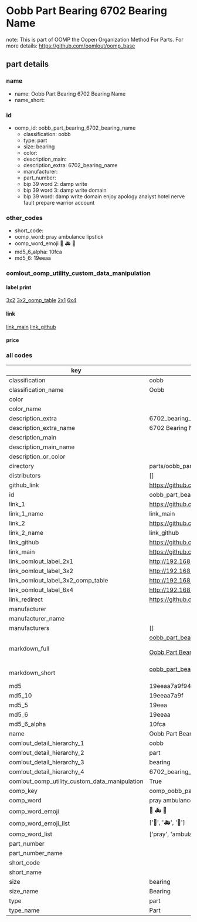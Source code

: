 # Oobb Part Bearing 6702 Bearing Name  

note: This is part of OOMP the Oopen Organization Method For Parts. For more details: https://github.com/oomlout/oomp_base

##  part details
  







### name
* name: Oobb Part Bearing 6702 Bearing Name
* name_short: 
### id
* oomp_id: oobb_part_bearing_6702_bearing_name
  * classification: oobb
  * type: part
  * size: bearing
  * color: 
  * description_main: 
  * description_extra: 6702_bearing_name
  * manufacturer: 
  * part_number: 
  * bip 39 word 2: damp write
  * bip 39 word 3: damp write domain
  * bip 39 word: damp write domain enjoy apology analyst hotel nerve fault prepare warrior account

### other_codes
* short_code: 
* oomp_word: pray ambulance lipstick
* oomp_word_emoji :pray: :ambulance: :lipstick:
* md5_6_alpha: 10fca
* md5_6: 19eeaa






### oomlout_oomp_utility_custom_data_manipulation
#### label print
[3x2](http://192.168.1.245:1112/?label=oomp%2010fca)
[3x2_oomp_table](http://192.168.1.108:1112/?label=oomp%2010fca)
[2x1](http://192.168.1.242:1112/?label=oomp%2010fca)
[6x4](http://192.168.1.55:1112/?label=oomp%2010fca)    

#### link

[link_main](https://github.com/oomlout/oomlout_oomp_version_1_messy/tree/main/parts/oobb_part_bearing_6702_bearing_name) [link_github](https://github.com/oomlout/oomlout_oomp_version_1_messy/tree/main/parts/oobb_part_bearing_6702_bearing_name)                             

#### price







### all codes 
| key | value |  
| --- | --- |  
| classification | oobb |  
| classification_name | Oobb |  
| color |  |  
| color_name |  |  
| description_extra | 6702_bearing_name |  
| description_extra_name | 6702 Bearing Name |  
| description_main |  |  
| description_main_name |  |  
| description_or_color |   |  
| directory | parts/oobb_part_bearing_6702_bearing_name |  
| distributors | [] |  
| github_link | https://github.com/oomlout/oomlout_oomp_part_src/tree/main/parts/oobb_part_bearing_6702_bearing_name |  
| id | oobb_part_bearing_6702_bearing_name |  
| link_1 | https://github.com/oomlout/oomlout_oomp_version_1_messy/tree/main/parts/oobb_part_bearing_6702_bearing_name |  
| link_1_name | link_main |  
| link_2 | https://github.com/oomlout/oomlout_oomp_version_1_messy/tree/main/parts/oobb_part_bearing_6702_bearing_name |  
| link_2_name | link_github |  
| link_github | https://github.com/oomlout/oomlout_oomp_version_1_messy/tree/main/parts/oobb_part_bearing_6702_bearing_name |  
| link_main | https://github.com/oomlout/oomlout_oomp_version_1_messy/tree/main/parts/oobb_part_bearing_6702_bearing_name |  
| link_oomlout_label_2x1 | http://192.168.1.242:1112/?label=oomp%2010fca |  
| link_oomlout_label_3x2 | http://192.168.1.245:1112/?label=oomp%2010fca |  
| link_oomlout_label_3x2_oomp_table | http://192.168.1.108:1112/?label=oomp%2010fca |  
| link_oomlout_label_6x4 | http://192.168.1.55:1112/?label=oomp%2010fca |  
| link_redirect | https://github.com/oomlout/oomlout_oomp_version_1_messy/tree/main/parts/oobb_part_bearing_6702_bearing_name |  
| manufacturer |  |  
| manufacturer_name |  |  
| manufacturers | [] |  
| markdown_full | [oobb_part_bearing_6702_bearing_name](none)<br>[](none)<br>[Oobb Part Bearing 6702 Bearing Name](none)<br><br> |  
| markdown_short | [oobb_part_bearing_6702_bearing_name](none)<br><br> |  
| md5 | 19eeaa7a9f946dc4210534aa81ffa1b9 |  
| md5_10 | 19eeaa7a9f |  
| md5_5 | 19eea |  
| md5_6 | 19eeaa |  
| md5_6_alpha | 10fca |  
| name | Oobb Part Bearing 6702 Bearing Name |  
| oomlout_detail_hierarchy_1 | oobb |  
| oomlout_detail_hierarchy_2 | part |  
| oomlout_detail_hierarchy_3 | bearing |  
| oomlout_detail_hierarchy_4 | 6702_bearing_name |  
| oomlout_oomp_utility_custom_data_manipulation | True |  
| oomp_key | oomp_oobb_part_bearing_6702_bearing_name |  
| oomp_word | pray ambulance lipstick |  
| oomp_word_emoji | :pray: :ambulance: :lipstick: |  
| oomp_word_emoji_list | [':pray:', ':ambulance:', ':lipstick:'] |  
| oomp_word_list | ['pray', 'ambulance', 'lipstick'] |  
| part_number |  |  
| part_number_name |  |  
| short_code |  |  
| short_name |  |  
| size | bearing |  
| size_name | Bearing |  
| type | part |  
| type_name | Part |  
